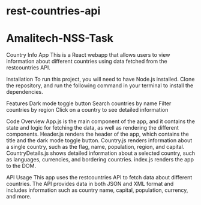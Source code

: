 # rest-countries-api
# Amalitech-NSS-Task 

Country Info App
This is a React webapp that allows users to view information about different countries using data fetched from the restcountries API.

Installation
To run this project, you will need to have Node.js installed. Clone the repository, and run the following command in your terminal to install the dependencies.

Features
Dark mode toggle button
Search countries by name
Filter countries by region
Click on a country to see detailed information

Code Overview
App.js is the main component of the app, and it contains the state and logic for fetching the data, as well as rendering the different components.
Header.js renders the header of the app, which contains the title and the dark mode toggle button.
Country.js renders information about a single country, such as the flag, name, population, region, and capital.
CountryDetails.js shows detailed information about a selected country, such as languages, currencies, and bordering countries.
index.js renders the app to the DOM.

API Usage
This app uses the restcountries API to fetch data about different countries. The API provides data in both JSON and XML format and includes information such as country name, capital, population, currency, and more.